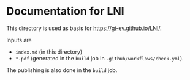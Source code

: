 # Documentation for LNI

This directory is used as basis for <https://gi-ev.github.io/LNI/>.

Inputs are

- `index.md` (in this directory)
- `*.pdf` (generated in the `build` job in `.github/workflows/check.yml`).

The publishing is also done in the `build` job.
